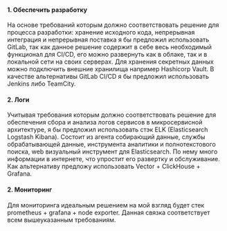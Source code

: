 #### 1. Обеспечить разработку

На основе требований которым должно соответствовать решение для процесса разработки: хранение исходного кода, непрерывная интеграция и непрерывная поставка я бы предложил использовать GitLab, так как данное решение содержит в себе весь необходимый функционал для CI/CD, его можно развернуть как в облаке, так и в локальной сети на своих серверах. Для хранения секретных данных можно подключить внешние хранилища например Hashicorp Vault. В качестве альтернативы GitLab CI/CD я бы предложил использовать Jenkins либо TeamCity.


#### 2. Логи

Учитывая требования которым должно соответствовать решение для обеспечения сбора и анализа логов сервисов в микросервисной архитектуре, я бы предложил использовать стэк ELK (Elasticsearch Logstash Kibana). Состоит из агента собирающий данные, службы обрабатывающей данные, инструмента аналитики и полнотекстового поиска, web визуальный инструмент для Elasticsearch. По нему много информации в интернете, что упростит его развертку и обслуживание. Как альтернативу предложу использовать Vector + ClickHouse + Grafana.

#### 2. Мониторинг

Для мониторинга идеальным решением на мой взгляд будет стек prometheus + grafana + node exporter. Данная связка соответствует всем вышеуказанным требованиям.

